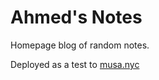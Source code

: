 # Ahmed's Notes

Homepage blog of random notes.

Deployed as a test to [musa.nyc](https://www.musa.nyc)
